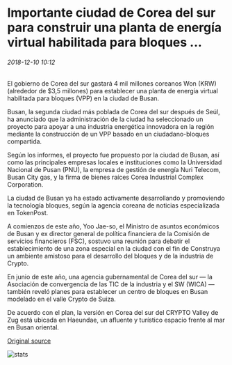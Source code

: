 # Importante ciudad de Corea del sur para construir una planta de energía virtual habilitada para bloques ...

###### 2018-12-10 10:12

El gobierno de Corea del sur gastará 4 mil millones coreanos Won (KRW) (alrededor de $3,5 millones) para establecer una planta de energía virtual habilitada para bloques (VPP) en la ciudad de Busan.

Busan, la segunda ciudad más poblada de Corea del sur después de Seúl, ha anunciado que la administración de la ciudad ha seleccionado un proyecto para apoyar a una industria energética innovadora en la región mediante la construcción de un VPP basado en un ciudadano-bloques compartida.

Según los informes, el proyecto fue propuesto por la ciudad de Busan, así como las principales empresas locales e instituciones como la Universidad Nacional de Pusan (PNU), la empresa de gestión de energía Nuri Telecom, Busan City gas, y la firma de bienes raíces Corea Industrial Complex Corporation.

La ciudad de Busan ya ha estado activamente desarrollando y promoviendo la tecnología bloques, según la agencia coreana de noticias especializada en TokenPost.

A comienzos de este año, Yoo Jae-so, el Ministro de asuntos económicos de Busan y ex director general de política financiera de la Comisión de servicios financieros (FSC), sostuvo una reunión para debatir el establecimiento de una zona especial en la ciudad con el fin de Construya un ambiente amistoso para el desarrollo del bloques y de la industria de Crypto.

En junio de este año, una agencia gubernamental de Corea del sur — la Asociación de convergencia de las TIC de la industria y el SW (WICA) — también reveló planes para establecer un centro de bloques en Busan modelado en el valle Crypto de Suiza.

De acuerdo con el plan, la versión en Corea del sur del CRYPTO Valley de Zug está ubicada en Haeundae, un afluente y turístico espacio frente al mar en Busan oriental.

[Original source](https://cointelegraph.com/news/major-south-korean-city-to-build-blockchain-enabled-virtual-power-plant)

![stats](https://c.statcounter.com/11760860/0/a89fa40b/1/ "stats")